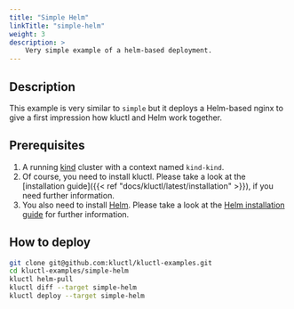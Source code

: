 ```yaml
---
title: "Simple Helm"
linkTitle: "simple-helm"
weight: 3
description: >
    Very simple example of a helm-based deployment.
---
```

## Description
This example is very similar to `simple` but it deploys a Helm-based nginx to
give a first impression how kluctl and Helm work together.

## Prerequisites
1) A running [kind](https://kind.sigs.k8s.io/) cluster with a context named `kind-kind`.
2) Of course, you need to install kluctl. Please take a look at the
   [installation guide]({{< ref "docs/kluctl/latest/installation" >}}), if you need further information.
3) You also need to install [Helm](https://helm.sh/). Please take a look at the 
[Helm installation guide](https://helm.sh/docs/intro/install/) for further information. 

## How to deploy
```bash
git clone git@github.com:kluctl/kluctl-examples.git
cd kluctl-examples/simple-helm
kluctl helm-pull
kluctl diff --target simple-helm
kluctl deploy --target simple-helm
```